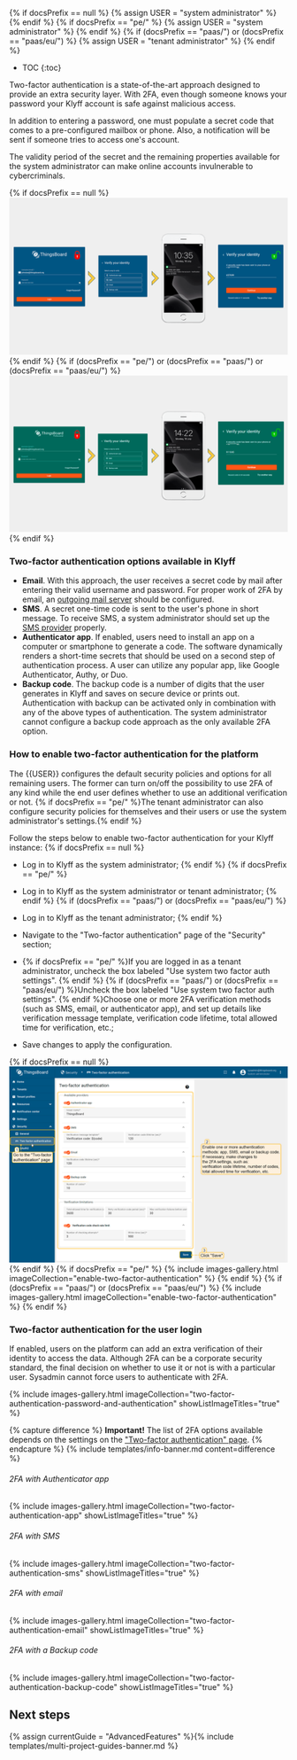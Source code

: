 {% if docsPrefix == null %}
{% assign USER = "system administrator" %}
{% endif %}
{% if docsPrefix == "pe/" %}
{% assign USER = "system administrator" %}
{% endif %}
{% if (docsPrefix == "paas/") or (docsPrefix == "paas/eu/") %}
{% assign USER = "tenant administrator" %}
{% endif %} 

* TOC
{:toc}

Two-factor authentication is a state-of-the-art approach designed to provide an extra security layer. With 2FA, even though someone knows your password your Klyff account is safe against malicious access.

In addition to entering a password, one must populate a secret code that comes to a pre-configured mailbox or phone. Also, a notification will be sent if someone tries to access one's account.

The validity period of the secret and the remaining properties available for the system administrator can make online accounts invulnerable to cybercriminals.

{% if docsPrefix == null %}
![image](/images/user-guide/two-factor-authentication/two-factor-authentication-ce.png)
{% endif %}
{% if (docsPrefix == "pe/") or (docsPrefix == "paas/") or (docsPrefix == "paas/eu/") %}
![image](/images/user-guide/two-factor-authentication/two-factor-authentication-pe.png)
{% endif %}

### Two-factor authentication options available in Klyff

- **Email**. With this approach, the user receives a secret code by mail after entering their valid username and password. For proper work of 2FA by email, an [outgoing mail server](/docs/user-guide/ui/mail-settings/) should be configured.
- **SMS**. A secret one-time code is sent to the user's phone in short message. To receive SMS, a system administrator should set up the [SMS provider](/docs/user-guide/ui/sms-provider-settings/) properly.
- **Authenticator app**. If enabled, users need to install an app on a computer or smartphone to generate a code. The software dynamically renders a short-time secrets that should be used on a second step of authentication process. A user can utilize any popular app, like Google Authenticator, Authy, or Duo.
- **Backup code**. The backup code is a number of digits that the user generates in Klyff and saves on secure device or prints out. Authentication with backup can be activated only in combination with any of the above types of authentication. The system administrator cannot configure a backup code approach as the only available 2FA option.  

### How to enable two-factor authentication for the platform 

The {{USER}} configures the default security policies and options for all remaining users. The former can turn on/off the possibility to use 2FA of any kind while the end user defines whether to use an additional verification or not.
{% if docsPrefix == "pe/" %}The tenant administrator can also configure security policies for themselves and their users or use the system administrator's settings.{% endif %}

Follow the steps below to enable two-factor authentication for your Klyff instance:
{% if docsPrefix == null %}
- Log in to Klyff as the system administrator;
{% endif %}
{% if docsPrefix == "pe/" %}
- Log in to Klyff as the system administrator or tenant administrator;
{% endif %}
{% if (docsPrefix == "paas/") or (docsPrefix == "paas/eu/") %}
- Log in to Klyff as the tenant administrator;
{% endif %}

- Navigate to the "Two-factor authentication" page of the "Security" section;
- {% if docsPrefix == "pe/" %}If you are logged in as a tenant administrator, uncheck the box labeled "Use system two factor auth settings". {% endif %} {% if (docsPrefix == "paas/") or (docsPrefix == "paas/eu/") %}Uncheck the box labeled "Use system two factor auth settings". {% endif %}Choose one or more 2FA verification methods (such as SMS, email, or authenticator app), and set up details like verification message template, verification code lifetime, total allowed time for verification, etc.;
- Save changes to apply the configuration.

{% if docsPrefix == null %}
![image](/images/user-guide/two-factor-authentication/two-factor-authentication-sysadmin-ce.png)
{% endif %}
{% if docsPrefix == "pe/" %}
{% include images-gallery.html imageCollection="enable-two-factor-authentication" %}
{% endif %}
{% if (docsPrefix == "paas/") or (docsPrefix == "paas/eu/") %}
{% include images-gallery.html imageCollection="enable-two-factor-authentication" %}
{% endif %}

### Two-factor authentication for the user login

If enabled, users on the platform can add an extra verification of their identity to access the data. Although 2FA can be a corporate security standard, the final decision on whether to use it or not is with a particular user. Sysadmin cannot force users to authenticate with 2FA.

{% include images-gallery.html imageCollection="two-factor-authentication-password-and-authentication" showListImageTitles="true" %}

{% capture difference %}
**Important!** The list of 2FA options available depends on the settings on the ["Two-factor authentication" page](#how-to-enable-two-factor-authentication-for-the-platform).
{% endcapture %}
{% include templates/info-banner.md content=difference %}

###### 2FA with Authenticator app

{% include images-gallery.html imageCollection="two-factor-authentication-app" showListImageTitles="true" %}

###### 2FA with SMS

{% include images-gallery.html imageCollection="two-factor-authentication-sms" showListImageTitles="true" %}

###### 2FA with email

{% include images-gallery.html imageCollection="two-factor-authentication-email" showListImageTitles="true" %}

###### 2FA with a Backup code

{% include images-gallery.html imageCollection="two-factor-authentication-backup-code" showListImageTitles="true" %}

## Next steps

{% assign currentGuide = "AdvancedFeatures" %}{% include templates/multi-project-guides-banner.md %}